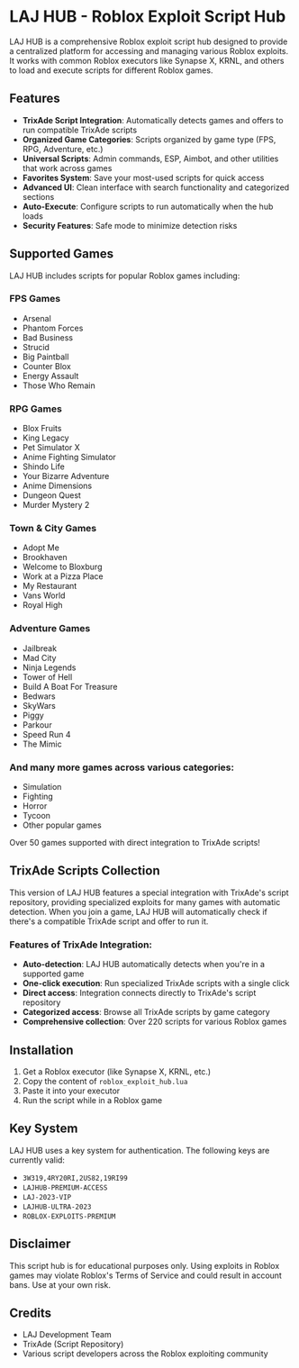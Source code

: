 # LAJ HUB - Roblox Exploit Script Hub

LAJ HUB is a comprehensive Roblox exploit script hub designed to provide a centralized platform for accessing and managing various Roblox exploits. It works with common Roblox executors like Synapse X, KRNL, and others to load and execute scripts for different Roblox games.

## Features

- **TrixAde Script Integration**: Automatically detects games and offers to run compatible TrixAde scripts
- **Organized Game Categories**: Scripts organized by game type (FPS, RPG, Adventure, etc.)
- **Universal Scripts**: Admin commands, ESP, Aimbot, and other utilities that work across games
- **Favorites System**: Save your most-used scripts for quick access
- **Advanced UI**: Clean interface with search functionality and categorized sections
- **Auto-Execute**: Configure scripts to run automatically when the hub loads
- **Security Features**: Safe mode to minimize detection risks

## Supported Games

LAJ HUB includes scripts for popular Roblox games including:

### FPS Games
- Arsenal
- Phantom Forces
- Bad Business
- Strucid
- Big Paintball
- Counter Blox
- Energy Assault
- Those Who Remain

### RPG Games
- Blox Fruits
- King Legacy
- Pet Simulator X
- Anime Fighting Simulator
- Shindo Life
- Your Bizarre Adventure
- Anime Dimensions
- Dungeon Quest
- Murder Mystery 2

### Town & City Games
- Adopt Me
- Brookhaven
- Welcome to Bloxburg
- Work at a Pizza Place
- My Restaurant
- Vans World
- Royal High

### Adventure Games
- Jailbreak
- Mad City
- Ninja Legends
- Tower of Hell
- Build A Boat For Treasure
- Bedwars
- SkyWars
- Piggy
- Parkour
- Speed Run 4
- The Mimic

### And many more games across various categories:
- Simulation
- Fighting
- Horror
- Tycoon
- Other popular games

Over 50 games supported with direct integration to TrixAde scripts!

## TrixAde Scripts Collection

This version of LAJ HUB features a special integration with TrixAde's script repository, providing specialized exploits for many games with automatic detection. When you join a game, LAJ HUB will automatically check if there's a compatible TrixAde script and offer to run it.

### Features of TrixAde Integration:
- **Auto-detection**: LAJ HUB automatically detects when you're in a supported game
- **One-click execution**: Run specialized TrixAde scripts with a single click
- **Direct access**: Integration connects directly to TrixAde's script repository
- **Categorized access**: Browse all TrixAde scripts by game category
- **Comprehensive collection**: Over 220 scripts for various Roblox games

## Installation

1. Get a Roblox executor (like Synapse X, KRNL, etc.)
2. Copy the content of `roblox_exploit_hub.lua` 
3. Paste it into your executor
4. Run the script while in a Roblox game

## Key System

LAJ HUB uses a key system for authentication. The following keys are currently valid:
- `3W319,4RY20RI,2US82,19RI99`
- `LAJHUB-PREMIUM-ACCESS`
- `LAJ-2023-VIP`
- `LAJHUB-ULTRA-2023`
- `ROBLOX-EXPLOITS-PREMIUM`

## Disclaimer

This script hub is for educational purposes only. Using exploits in Roblox games may violate Roblox's Terms of Service and could result in account bans. Use at your own risk.

## Credits

- LAJ Development Team
- TrixAde (Script Repository)
- Various script developers across the Roblox exploiting community